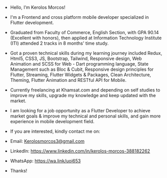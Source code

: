 - Hello, I’m Kerolos Morcos!

- I'm a Frontend and cross platform mobile developer specialized in Flutter development.
- Graduated from Faculty of Commerce, English Section, with GPA 90.14 (Excellent with honors), then applied at Information Technology Institute (ITI) attended 2 tracks in 8 months' time study.
- Got a proven technical skills during my learning journey included Redux, Html5, CSS3, JS, Bootstrap, Tailwind, Responsive design, Web Animation and SCSS for Web - Dart programming language, State 
  Management such as Bloc & Cubit, Responsive design principles for Flutter, Streaming, Flutter Widgets & Packages, Clean Architecture, Theming, Flutter Animation and RESTful API for Mobile.
- Currently freelancing at Khamsat.com and depending on self studies to improve my skills, upgrade my knowledge and keep updated with the market.

- I am looking for a job opportunity as a Flutter Developer to achieve market goals & improve my technical and personal skills, and gain more experience in mobile development field.

- If you are interested, kindly contact me on:
- Email: Kerolosmorcos3@gmail.com
- LinkedIn: https://www.linkedin.com/in/kerolos-morcos-388182262
- WhatsApp: https://wa.link/uoi653

- Thanks!
